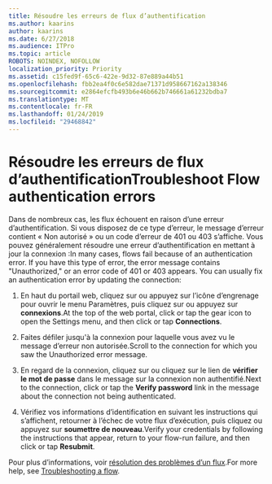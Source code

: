 ```yaml
---
title: Résoudre les erreurs de flux d’authentification
ms.author: kaarins
author: kaarins
ms.date: 6/27/2018
ms.audience: ITPro
ms.topic: article
ROBOTS: NOINDEX, NOFOLLOW
localization_priority: Priority
ms.assetid: c15fed9f-65c6-422e-9d32-87e889a44b51
ms.openlocfilehash: fbb2ea4f0c6e582dae71371d958667162a138346
ms.sourcegitcommit: e2864efcfb493b6e46b662b746661a61232bdba7
ms.translationtype: MT
ms.contentlocale: fr-FR
ms.lasthandoff: 01/24/2019
ms.locfileid: "29468842"
---
```

# <a name="troubleshoot-flow-authentication-errors"></a><span data-ttu-id="71947-102">Résoudre les erreurs de flux d’authentification</span><span class="sxs-lookup"><span data-stu-id="71947-102">Troubleshoot Flow authentication errors</span></span>

<span data-ttu-id="71947-p101">Dans de nombreux cas, les flux échouent en raison d’une erreur d’authentification. Si vous disposez de ce type d’erreur, le message d’erreur contient « Non autorisé » ou un code d’erreur de 401 ou 403 s’affiche. Vous pouvez généralement résoudre une erreur d’authentification en mettant à jour la connexion :</span><span class="sxs-lookup"><span data-stu-id="71947-p101">In many cases, flows fail because of an authentication error. If you have this type of error, the error message contains "Unauthorized," or an error code of 401 or 403 appears. You can usually fix an authentication error by updating the connection:</span></span>
  
1. <span data-ttu-id="71947-106">En haut du portail web, cliquez sur ou appuyez sur l’icône d’engrenage pour ouvrir le menu Paramètres, puis cliquez sur ou appuyez sur **connexions**.</span><span class="sxs-lookup"><span data-stu-id="71947-106">At the top of the web portal, click or tap the gear icon to open the Settings menu, and then click or tap **Connections**.</span></span>
    
2. <span data-ttu-id="71947-107">Faites défiler jusqu'à la connexion pour laquelle vous avez vu le message d’erreur non autorisée.</span><span class="sxs-lookup"><span data-stu-id="71947-107">Scroll to the connection for which you saw the Unauthorized error message.</span></span>
    
3. <span data-ttu-id="71947-108">En regard de la connexion, cliquez sur ou cliquez sur le lien de **vérifier le mot de passe** dans le message sur la connexion non authentifié.</span><span class="sxs-lookup"><span data-stu-id="71947-108">Next to the connection, click or tap the **Verify password** link in the message about the connection not being authenticated.</span></span> 
    
4. <span data-ttu-id="71947-109">Vérifiez vos informations d’identification en suivant les instructions qui s’affichent, retourner à l’échec de votre flux d’exécution, puis cliquez ou appuyez sur **soumettre de nouveau**.</span><span class="sxs-lookup"><span data-stu-id="71947-109">Verify your credentials by following the instructions that appear, return to your flow-run failure, and then click or tap **Resubmit**.</span></span>
    
<span data-ttu-id="71947-110">Pour plus d’informations, voir [résolution des problèmes d’un flux](https://go.microsoft.com/fwlink/?linkid=872110).</span><span class="sxs-lookup"><span data-stu-id="71947-110">For more help, see [Troubleshooting a flow](https://go.microsoft.com/fwlink/?linkid=872110).</span></span>
  

